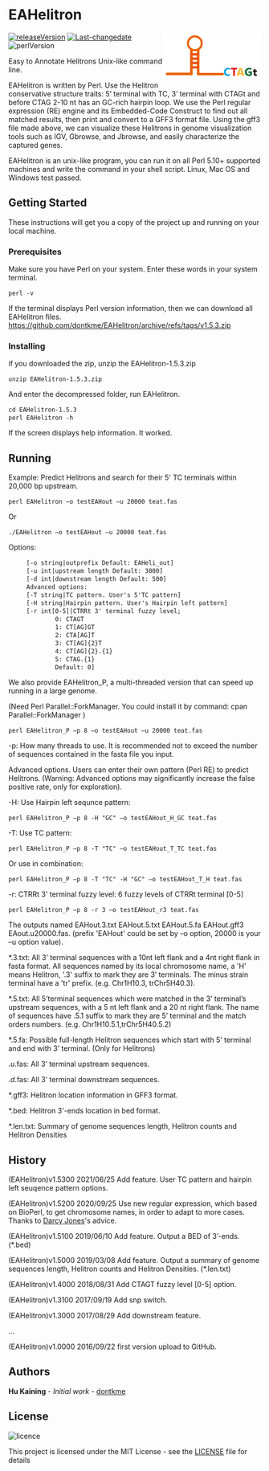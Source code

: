 # EAHelitron    
<img src="https://github.com/dontkme/PersonalScripts/raw/master/helitron-mini-01.png"  align="right" />

[![releaseVersion](https://img.shields.io/badge/release%20version-1.5.3-green.svg?style=flat)](https://github.com/dontkme/EAHelitron/releases) [![Last-changedate](https://img.shields.io/badge/last%20change-2021--06--25-green.svg)](https://github.com/dontkme/EAHelitron/commit) ![perlVersion](https://img.shields.io/badge/perl-%3E%3D5.10-blue.svg?sytle=flat)


Easy to Annotate Helitrons Unix-like command line.              

EAHelitron is written by Perl. Use the Helitron conservative structure traits: 5’ terminal with TC, 3’ terminal with CTAGt and before CTAG 2-10 nt has an GC-rich hairpin loop. We use the Perl regular expression (RE) engine and its Embedded-Code Construct to find out all matched results, then print and convert to a GFF3 format file. Using the gff3 file made above, we can visualize these Helitrons in genome visualization tools such as IGV, Gbrowse, and Jbrowse, and easily characterize the captured genes.

EAHelitron is an unix-like program, you can run it on all Perl 5.10+ supported machines and write the command in your shell script. Linux, Mac OS and Windows test passed.

## Getting Started

These instructions will get you a copy of the project up and running on your local machine.

### Prerequisites

Make sure you have Perl on your system.
Enter these words in your system terminal.
```
perl -v
```
If the terminal displays Perl version information, then we can download all EAHelitron files. 
https://github.com/dontkme/EAHelitron/archive/refs/tags/v1.5.3.zip


### Installing


if you downloaded the zip, unzip the EAHelitron-1.5.3.zip


```
unzip EAHelitron-1.5.3.zip
```

And enter the decompressed folder, run EAHelitron.

```
cd EAHelitron-1.5.3
perl EAHelitron -h
```

If the screen displays help information. It worked.

## Running 

Example: Predict Helitrons and search for their 5' TC terminals within 20,000 bp upstream.
```
perl EAHelitron –o testEAHout –u 20000 teat.fas
```
Or 

```  
./EAHelitron –o testEAHout –u 20000 teat.fas
```   
Options:
        
         [-o string|outprefix Default: EAHeli_out]
         [-u int|upstream length Default: 3000]
         [-d int|downstream length Default: 500]
         Advanced options:
         [-T string|TC pattern. User's 5'TC pattern]
         [-H string|Hairpin pattern. User's Hairpin left pattern]
         [-r int[0-5]|CTRRt 3' terminal fuzzy level;
                 0: CTAGT
                 1: CT[AG]GT
                 2: CTA[AG]T
                 3: CT[AG]{2}T
                 4: CT[AG]{2}.{1}
                 5: CTAG.{1}
                 Default: 0]

We also provide EAHelitron_P, a multi-threaded version that can speed up running in a large genome.

(Need Perl Parallel::ForkManager. You could install it by command: cpan Parallel::ForkManager )

```
perl EAHelitron_P –p 8 –o testEAHout –u 20000 teat.fas
```
-p: How many threads to use. It is recommended not to exceed the number of sequences contained in the fasta file you input.

Advanced options. Users can enter their own pattern (Perl RE) to predict Helitrons.
(Warning: Advanced options may significantly increase the false positive rate, only for exploration).

-H: Use Hairpin left sequnce pattern:
```
perl EAHelitron_P –p 8 -H "GC" –o testEAHout_H_GC teat.fas
```

-T: Use TC pattern:
```
perl EAHelitron_P –p 8 -T "TC" –o testEAHout_T_TC teat.fas
```

Or use in combination:
```
perl EAHelitron_P –p 8 -T "TC" -H "GC" –o testEAHout_T_H teat.fas
```
-r: CTRRt 3' terminal fuzzy level:
6 fuzzy levels of CTRRt terminal [0-5]

```
perl EAHelitron_P –p 8 -r 3 –o testEAHout_r3 teat.fas
```

The outputs named EAHout.3.txt EAHout.5.txt EAHout.5.fa EAHout.gff3 EAout.u20000.fas. (prefix 'EAHout' could be set by –o option, 20000 is your –u option value). 

*.3.txt: All 3’ terminal sequences with a 10nt left flank and a 4nt right flank in fasta format. All sequences named by its local chromosome name, a 'H' means Helitron, '.3' suffix to mark they are 3’ terminals. The minus strain terminal have a 'tr' prefix. (e.g. Chr1H10.3, trChr5H40.3).

*.5.txt: All 5’terminal sequences which were matched in the 3’ terminal’s upstream sequences, with a 5 nt left flank and a 20 nt right flank. The name of sequences have .5.1 suffix to mark they are 5’ terminal and the match orders numbers. (e.g. Chr1H10.5.1,trChr5H40.5.2) 

*.5.fa: Possible full-length Helitron sequences which start with 5’ terminal and end with 3’ terminal. (Only for Helitrons)

*.u*.fas: All 3’ terminal upstream sequences.  

*.d*.fas: All 3’ terminal downstream sequences.

*.gff3: Helitron location information in GFF3 format.

*.bed: Helitron 3'-ends location in bed format.

*.len.txt: Summary of genome sequences length, Helitron counts and Helitron Densities

## History

(EAHelitron)v1.5300 2021/06/25 Add feature. User TC pattern and hairpin left seuqence pattern options.

(EAHelitron)v1.5200 2020/09/25 Use new regular expression, which based on BioPerl, to get chromosome names, in order to adapt to more cases. Thanks to [Darcy Jones](https://github.com/darcyabjones)'s advice.

(EAHelitron)v1.5100 2019/06/10 Add feature. Output a BED of 3’-ends.  (*.bed)

(EAHelitron)v1.5000 2019/03/08 Add feature. Output a summary of genome sequences length, Helitron counts and Helitron Densities. (*.len.txt)

(EAHelitron)v1.4000 2018/08/31 Add CTAGT fuzzy level [0-5] option.

(EAHelitron)v1.3100 2017/09/19 Add snp switch.

(EAHelitron)v1.3000 2017/08/29 Add downstream feature.

...

(EAHelitron)v1.0000 2016/09/22 first version upload to GitHub.

## Authors

**Hu Kaining** - *Initial work* - [dontkme](https://github.com/dontkme)

## License
![licence](https://img.shields.io/github/license/mashape/apistatus.svg?maxAge=2592000)

This project is licensed under the MIT License - see the [LICENSE](LICENSE) file for details


